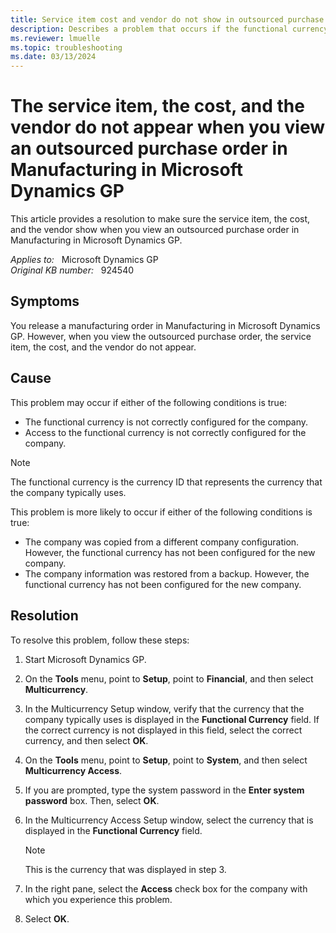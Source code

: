 ```yaml
---
title: Service item cost and vendor do not show in outsourced purchase order 
description: Describes a problem that occurs if the functional currency is not configured correctly for the company. A resolution is provided.
ms.reviewer: lmuelle
ms.topic: troubleshooting
ms.date: 03/13/2024
---
```

# The service item, the cost, and the vendor do not appear when you view an outsourced purchase order in Manufacturing in Microsoft Dynamics GP

This article provides a resolution to make sure the service item, the cost, and the vendor show when you view an outsourced purchase order in Manufacturing in Microsoft Dynamics GP.

_Applies to:_ &nbsp; Microsoft Dynamics GP  
_Original KB number:_ &nbsp; 924540

## Symptoms

You release a manufacturing order in Manufacturing in Microsoft Dynamics GP. However, when you view the outsourced purchase order, the service item, the cost, and the vendor do not appear.

## Cause

This problem may occur if either of the following conditions is true:

- The functional currency is not correctly configured for the company.
- Access to the functional currency is not correctly configured for the company.

> [!NOTE]
> The functional currency is the currency ID that represents the currency that the company typically uses.

This problem is more likely to occur if either of the following conditions is true:

- The company was copied from a different company configuration. However, the functional currency has not been configured for the new company.
- The company information was restored from a backup. However, the functional currency has not been configured for the new company.

## Resolution

To resolve this problem, follow these steps:

1. Start Microsoft Dynamics GP.
2. On the **Tools** menu, point to **Setup**, point to **Financial**, and then select **Multicurrency**.
3. In the Multicurrency Setup window, verify that the currency that the company typically uses is displayed in the **Functional Currency** field. If the correct currency is not displayed in this field, select the correct currency, and then select **OK**.
4. On the **Tools** menu, point to **Setup**, point to **System**, and then select **Multicurrency Access**.
5. If you are prompted, type the system password in the **Enter system password** box. Then, select **OK**.
6. In the Multicurrency Access Setup window, select the currency that is displayed in the **Functional Currency** field.

    > [!NOTE]
    > This is the currency that was displayed in step 3.

7. In the right pane, select the **Access** check box for the company with which you experience this problem.
8. Select **OK**.
